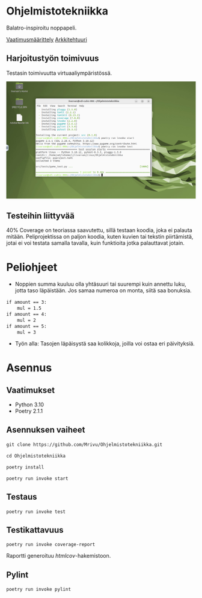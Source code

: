 # Ohjelmistotekniikka
Balatro-inspiroitu noppapeli.

[Vaatimusmäärittely](https://github.com/Mrivu/Ohjelmistotekniikka/tree/main/dokumentaatio/vaatimusmaarittely.md)
[Arkkitehtuuri](https://github.com/Mrivu/Ohjelmistotekniikka/tree/main/dokumentaatio/arkkitehtuuri.md)

## Harjoitustyön toimivuus
Testasin toimivuutta virtuaaliympäristössä.

![Testi](images/Virtuaaliymparistotesti.png)

## Testeihin liittyvää
40% Coverage on teoriassa saavutettu, sillä testaan koodia, joka ei palauta mitään. Peliprojektissa on paljon koodia, kuten kuvien tai tekstin piirtämistä, jotai ei voi testata samalla tavalla, kuin funktioita jotka palauttavat jotain.

# Peliohjeet
- Noppien summa kuuluu olla yhtäsuuri tai suurempi kuin annettu luku, jotta taso läpäistään. Jos samaa numeroa on monta, siitä saa bonuksia. 
```
if amount == 3:
    mul = 1.5
if amount == 4:
    mul = 2
if amount == 5:
    mul = 3
```
- Työn alla: Tasojen läpäisystä saa kolikkoja, joilla voi ostaa eri päivityksiä.
# Asennus
## Vaatimukset
- Python 3.10
- Poetry 2.1.1
## Asennuksen vaiheet
```
git clone https://github.com/Mrivu/Ohjelmistotekniikka.git
```
```
cd Ohjelmistotekniikka
```
```
poetry install
```
```
poetry run invoke start
```

## Testaus
```
poetry run invoke test
```
## Testikattavuus
```
poetry run invoke coverage-report
```
Raportti generoituu _htmlcov_-hakemistoon.

## Pylint
```
poetry run invoke pylint
```